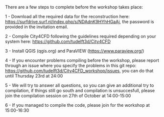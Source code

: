There are a few steps to complete before the workshop takes place: 

1 - Download all the required data for the reconstruction here: https://surfdrive.surf.nl/index.php/s/NDAdnK9HYhHGaAj, the password is provided in the invitation email. 
	
2 - Compile City4CFD following the guidelines required depending on your system here: https://github.com/tudelft3d/City4CFD

3 - Install QGIS (qgis.org) and ParaVIEW (https://www.paraview.org/)

4 - If you encounter problems compiling before the workshop, please report through an issue where you specify the problems in this git repo: https://github.com/tudelft3d/City4CFD_workshop/issues, you can do that until Thursday 23rd at 24:00

5 - We will try to answer all questions, so you can give an additional try to compilation, if things still go south and compilation is unsuccesfull, please join the compilation session on 27th of October at 14:00-15:00

6 - If you managed to compile the code, please join for the workshop at 15:00-16:30
